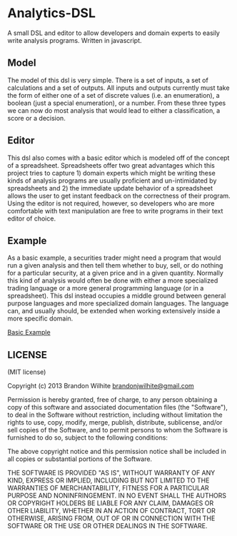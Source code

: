 Analytics-DSL
=============

A small DSL and editor to allow developers and domain experts to easily write analysis programs.  Written in javascript.

## Model

The model of this dsl is very simple.  There is a set of inputs, a set of calculations and a set of outputs.  All inputs and outputs currently must take the form of either one of a set of discrete values (i.e. an enumeration), a boolean (just a special enumeration), or a number. From these three types we can now do most analysis that would lead to either a classification, a score or a decision.  

## Editor

This dsl also comes with a basic editor which is modeled off of the concept of a spreadsheet.  Spreadsheets offer two great advantages which this project tries to capture 1) domain experts which might be writing these kinds of analysis programs are usually proficient and un-intimidated by spreadsheets and 2) the immediate update behavior of a spreadsheet allows the user to get instant feedback on the correctness of their program.  Using the editor is not required, however, so developers who are more comfortable with text manipulation are free to write programs in their text editor of choice.

## Example 

As a basic example, a securities trader might need a program that would run a given analysis and then tell them whether to buy, sell, or do nothing for a particular security, at a given price and in a given quantity.  Normally this kind of analysis would often be done with either a more specialized trading language or a more general programming language (or in a spreadsheet).  This dsl instead occupies a middle ground between general purpose languages and more specialized domain languages.  The language can, and usually should, be extended when working extensively inside a more specific domain. 

[Basic Example](http://calm-ravine-8422.herokuapp.com/)

## LICENSE

(MIT license)

Copyright (c) 2013 Brandon Wilhite <brandonjwilhite@gmail.com>

Permission is hereby granted, free of charge, to any person obtaining
a copy of this software and associated documentation files (the
"Software"), to deal in the Software without restriction, including
without limitation the rights to use, copy, modify, merge, publish,
distribute, sublicense, and/or sell copies of the Software, and to
permit persons to whom the Software is furnished to do so, subject to
the following conditions:

The above copyright notice and this permission notice shall be
included in all copies or substantial portions of the Software.

THE SOFTWARE IS PROVIDED "AS IS", WITHOUT WARRANTY OF ANY KIND,
EXPRESS OR IMPLIED, INCLUDING BUT NOT LIMITED TO THE WARRANTIES OF
MERCHANTABILITY, FITNESS FOR A PARTICULAR PURPOSE AND
NONINFRINGEMENT. IN NO EVENT SHALL THE AUTHORS OR COPYRIGHT HOLDERS BE
LIABLE FOR ANY CLAIM, DAMAGES OR OTHER LIABILITY, WHETHER IN AN ACTION
OF CONTRACT, TORT OR OTHERWISE, ARISING FROM, OUT OF OR IN CONNECTION
WITH THE SOFTWARE OR THE USE OR OTHER DEALINGS IN THE SOFTWARE.
